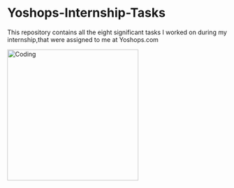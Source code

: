 # Yoshops-Internship-Tasks
This repository contains all the eight significant tasks I worked on during my internship,that were assigned to me at Yoshops.com


<img align="center" alt="Coding" width="300" src="https://play-lh.googleusercontent.com/SnmQsl0Y2dyk4WzdcfHbSuHTBGjhonE5ndR3e-arl6UGDxTgYWZqMFbgeoVp5elwCA">

